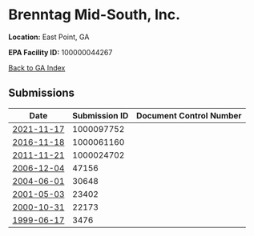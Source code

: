 # Brenntag Mid-South, Inc.

**Location:** East Point, GA

**EPA Facility ID:** 100000044267

[Back to GA Index](../../index.md)

## Submissions

| Date | Submission ID | Document Control Number |
|------|--------------|-------------------------|
| [2021-11-17](submissions/1000097752.md) | 1000097752 |  |
| [2016-11-18](submissions/1000061160.md) | 1000061160 |  |
| [2011-11-21](submissions/1000024702.md) | 1000024702 |  |
| [2006-12-04](submissions/47156.md) | 47156 |  |
| [2004-06-01](submissions/30648.md) | 30648 |  |
| [2001-05-03](submissions/23402.md) | 23402 |  |
| [2000-10-31](submissions/22173.md) | 22173 |  |
| [1999-06-17](submissions/3476.md) | 3476 |  |
